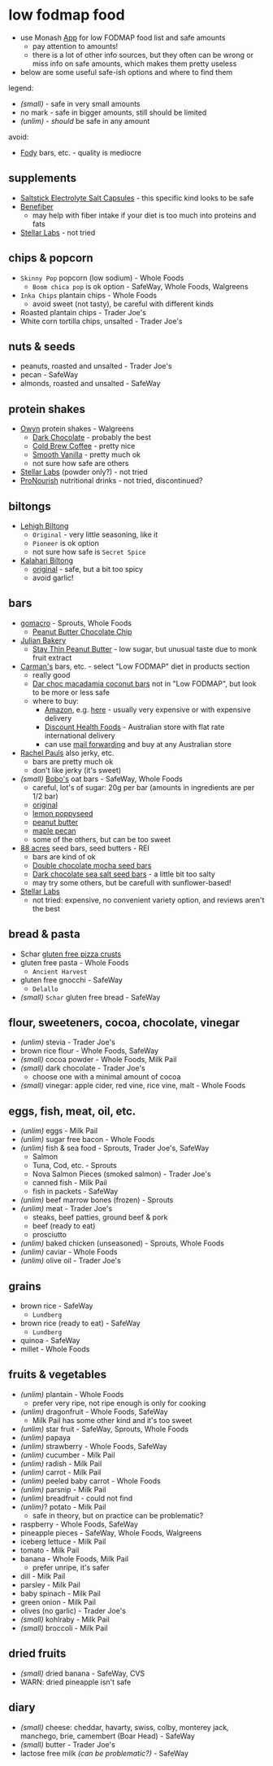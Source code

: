 # low fodmap food

- use Monash [App](https://www.monashfodmap.com/ibs-central/i-have-ibs/get-the-app/) for low FODMAP food list and safe amounts
  - pay attention to amounts!
  - there is a lot of other info sources, but they often can be wrong or miss info on safe amounts, which makes them pretty useless
- below are some useful safe-ish options and where to find them

legend:

- _(small)_ - safe in very small amounts
- no mark - safe in bigger amounts, still should be limited
- _(unlim)_ - _should_ be safe in any amount

avoid:

- [Fody](https://fodyfoods.com) bars, etc. - quality is mediocre

## supplements

- [Saltstick Electrolyte Salt Capsules](https://www.rei.com/product/823163/saltstick-electrolyte-salt-capsules-100-capsules) - this specific kind looks to be safe
- [Benefiber](https://www.benefiber.com)
  - may help with fiber intake if your diet is too much into proteins and fats
- [Stellar Labs](https://www.stellarlabsnutrition.com/collections/supplements) - not tried

## chips & popcorn

- `Skinny Pop` popcorn (low sodium) - Whole Foods
  - `Boom chica pop` is ok option - SafeWay, Whole Foods, Walgreens
- `Inka Chips` plantain chips - Whole Foods
  - avoid sweet (not tasty), be careful with different kinds
- Roasted plantain chips - Trader Joe's
- White corn tortilla chips, unsalted - Trader Joe's

## nuts & seeds

- peanuts, roasted and unsalted - Trader Joe's
- pecan - SafeWay
- almonds, roasted and unsalted - SafeWay

## protein shakes

- [Owyn](https://liveowyn.com) protein shakes - Walgreens
  - [Dark Chocolate](https://liveowyn.com/products/vegan-plant-based-protein-drink?variant=3398245122072) - probably the best
  - [Cold Brew Coffee](https://liveowyn.com/products/vegan-plant-based-protein-drink?variant=3398245056536) - pretty nice
  - [Smooth Vanilla](https://liveowyn.com/products/vegan-plant-based-protein-drink?variant=3398245187608) - pretty much ok
  - not sure how safe are others
- [Stellar Labs](https://www.stellarlabsnutrition.com/collections/shakes) (powder only?) - not tried
- [ProNourish](https://www.nestlehealthscience.us/brands/pronourish/pronourish) nutritional drinks - not tried, discontinued?

## biltongs

- [Lehigh Biltong](https://www.lehighbiltong.com)
  - `Original` - very little seasoning, like it
  - `Pioneer` is ok option
  - not sure how safe is `Secret Spice`
- [Kalahari Biltong](https://eatbiltong.com)
  - [original](https://eatbiltong.com/collections/frontpage/products/original) - safe, but a bit too spicy
  - avoid garlic!

## bars

- [gomacro](https://www.gomacro.com) - Sprouts, Whole Foods
  - [Peanut Butter Chocolate Chip](https://www.gomacro.com/shop/macrobars/protein-pleasure/)
- [Julian Bakery](https://julianbakery.com)
  - [Stay Thin Peanut Butter](https://julianbakery.com/product/stay-thin-protein-bar-egg-white/) - low sugar, but unusual taste due to monk fruit extract
- [Carman's](https://www.carmanskitchen.com.au) bars, etc. - select "Low FODMAP" diet in products section
  - really good
  - [Dar choc macadamia coconut bars](https://www.carmanskitchen.com.au/our-products/dark-choc-macadamia-coconut-nut-bars/) not in "Low FODMAP", but look to be more or less safe
  - where to buy:
    - [Amazon](https://amazon.com), e.g. [here](https://www.amazon.com/gp/product/B0775J717D) - usually very expensive or with expensive delivery
    - [Discount Health Foods](https://www.discounthealthfoods.com.au) - Australian store with flat rate international delivery
    - can use [mail forwarding](https://www.ausff.com.au) and buy at any Australian store
- [Rachel Pauls](https://www.rachelpaulsfood.com) also jerky, etc.
  - bars are pretty much ok
  - don't like jerky (it's sweet)
- _(small)_ [Bobo's](https://eatbobos.com) oat bars - SafeWay, Whole Foods
  - careful, lot's of sugar: 20g per bar (amounts in ingredients are per 1/2 bar)
  - [original](https://eatbobos.com/collections/all/products/original-oat-bar)
  - [lemon poppyseed](https://eatbobos.com/collections/all/products/lemon-poppyseed-oat-bar)
  - [peanut butter](https://eatbobos.com/collections/oat-bars/products/peanut-butter-oat-bar)
  - [maple pecan](https://eatbobos.com/collections/oat-bars/products/maple-pecan-oat-bar)
  - some of the others, but can be too sweet
- [88 acres](https://88acres.com) seed bars, seed butters - REI
  - bars are kind of ok
  - [Double chocolate mocha seed bars](https://88acres.com/products/double-chocolate-mocha-seed-bars)
  - [Dark chocolate sea salt seed bars](https://88acres.com/products/dark-chocolate-sea-salt-seed-bars) - a little bit too salty
  - may try some others, but be carefull with sunflower-based!
- [Stellar Labs](https://www.stellarlabsnutrition.com)
  - not tried: expensive, no convenient variety option, and reviews aren't the best

## bread & pasta

- Schar [gluten free pizza crusts](https://www.amazon.com/gp/product/B002C1CWLA)
- gluten free pasta - Whole Foods
  - `Ancient Harvest`
- gluten free gnocchi - SafeWay
  - `Delallo`
- _(small)_ `Schar` gluten free bread - SafeWay

## flour, sweeteners, cocoa, chocolate, vinegar

- _(unlim)_ stevia - Trader Joe's
- brown rice flour - Whole Foods, SafeWay
- _(small)_ cocoa powder - Whole Foods, Milk Pail
- _(small)_ dark chocolate - Trader Joe's
    - choose one with a minimal amount of cocoa
- _(small)_ vinegar: apple cider, red vine, rice vine, malt - Whole Foods

## eggs, fish, meat, oil, etc.

- _(unlim)_ eggs - Milk Pail
- _(unlim)_ sugar free bacon - Whole Foods
- _(unlim)_ fish & sea food - Sprouts, Trader Joe's, SafeWay
  - Salmon
  - Tuna, Cod, etc. - Sprouts
  - Nova Salmon Pieces (smoked salmon) - Trader Joe's
  - canned fish - Milk Pail
  - fish in packets - SafeWay
- _(unlim)_ beef marrow bones (frozen) - Sprouts
- _(unlim)_ meat - Trader Joe's
  - steaks, beef patties, ground beef & pork
  - beef (ready to eat)
  - prosciutto
- _(unlim)_ baked chicken (unseasoned) - Sprouts, Whole Foods
- _(unlim)_ caviar - Whole Foods
- _(unlim)_ olive oil - Trader Joe's

## grains

- brown rice - SafeWay
  - `Lundberg`
- brown rice (ready to eat) - SafeWay
  - `Lundberg`
- quinoa - SafeWay
- millet - Whole Foods

## fruits & vegetables

- _(unlim)_ plantain - Whole Foods
  - prefer very ripe, not ripe enough is only for cooking
- _(unlim)_ dragonfruit - Whole Foods, SafeWay
  - Milk Pail has some other kind and it's too sweet
- _(unlim)_ star fruit - SafeWay, Sprouts, Whole Foods
- _(unlim)_ papaya
- _(unlim)_ strawberry - Whole Foods, SafeWay
- _(unlim)_ cucumber - Milk Pail
- _(unlim)_ radish - Milk Pail
- _(unlim)_ carrot - Milk Pail
- _(unlim)_ peeled baby carrot - Whole Foods
- _(unlim)_ parsnip - Milk Pail
- _(unlim)_ breadfruit - could not find
- _(unlim)_? potato - Milk Pail
  - safe in theory, but on practice can be problematic?
- raspberry - Whole Foods, SafeWay
- pineapple pieces - SafeWay, Whole Foods, Walgreens
- iceberg lettuce - Milk Pail
- tomato - Milk Pail
- banana - Whole Foods, Milk Pail
  - prefer unripe, it's safer
- dill - Milk Pail
- parsley - Milk Pail
- baby spinach - Milk Pail
- green onion - Milk Pail
- olives (no garlic) - Trader Joe's
- _(small)_ kohlraby - Milk Pail
- _(small)_ broccoli - Milk Pail

## dried fruits

- _(small)_ dried banana - SafeWay, CVS
- WARN: dried pineapple isn't safe

## diary

- _(small)_ cheese: cheddar, havarty, swiss, colby, monterey jack, manchego, brie, camembert (Boar Head) - SafeWay
- _(small)_ butter - Trader Joe's
- lactose free milk _(can be problematic?)_ - SafeWay
